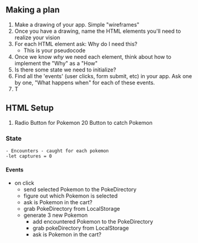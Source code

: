 ## Making a plan
1) Make a drawing of your app. Simple "wireframes"
2) Once you have a drawing, name the HTML elements you'll need to realize your vision
3) For each HTML element ask: Why do I need this?
    - This is your pseudocode
4) Once we know _why_ we need each element, think about how to implement the "Why" as a "How"
5) Is there some state we need to initialize?
6) Find all the 'events' (user clicks, form submit, etc) in your app. Ask one by one, "What happens when" for each of these events.
7) T

## HTML Setup
1) Radio Button for Pokemon
20 Button to catch Pokemon

### State
    - Encounters - caught for each pokemon
    -let captures = 0


#### Events
- on click
    - send selected Pokemon to the PokeDirectory
     - figure out which Pokemon is selected
     - ask is Pokemon in the cart?
     - grab PokeDirectory from LocalStorage
    - generate 3 new Pokemon
        - add encountered Pokemon to the PokeDirectory
        - grab pokeDirectory from LocalStorage
        - ask is Pokemon in the cart?

